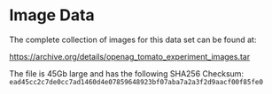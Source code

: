 # Image Data
The complete collection of images for this data set can be found at:

https://archive.org/details/openag_tomato_experiment_images.tar

The file is 45Gb large and has the following SHA256 Checksum:
`ead45cc2c7de0cc7ad1460d4e07859648923bf07aba7a2a3f2d9aacf00f85fe0`

